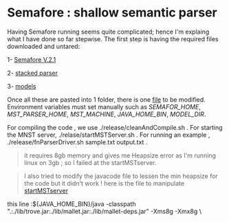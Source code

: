 # Semafore : shallow semantic parser

Having Semafore running seems quite complicated; hence I'm explaing what I have done so far stepwise.
The first step is having the required files downloaded and untared:

   1- [Semafore V.2.1](http://semafor-semantic-parser.googlecode.com/files/SEMAFOR-2.1.tgz)
   
   2- [stacked parser](http://semafor-semantic-parser.googlecode.com/files/stackedParserServer.tgz)
   
   3- [models](http://www.ark.cs.cmu.edu/SEMAFOR/SEMAFOR-2.1-models.tgz)
   
Once all these are pasted into 1 folder, there is one [file](https://github.com/kimiaprojects/Semaphore/blob/master/semafor-semantic-parser/release/config) to be modified.
Environment variables must set manually such as *SEMAFOR_HOME*, *MST_PARSER_HOME*, *MST_MACHINE*, *JAVA_HOME_BIN*, *MODEL_DIR*.

For compiling the code , we use ./release/cleanAndCompile.sh .
For starting the MNST server, ./relase/startMSTServer.sh .
For running an example ,  ./release/fnParserDriver.sh sample.txt output.txt .

> it requires 8gb memory and gives me Heapsize error as I'm running linux on 3gb ; so I failed at the startMSTserver. 
 
> I also tried to modify the javacode file to lessen the min heapsize for the code but it didn't work ! here is the file
to manipulate [startMSTserver](https://github.com/kimiaprojects/Semaphore/blob/master/semafor-semantic-parser/release/startMSTServer.sh~)

   this line :${JAVA_HOME_BIN}/java -classpath ".:./lib/trove.jar:./lib/mallet.jar:./lib/mallet-deps.jar" -Xms8g -Xmx8g \